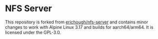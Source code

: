# NFS Server

This repository is forked from [erichough/nfs-server][1] and contains minor
changes to work with Alpine Linux 3.17 and builds for aarch64/arm64. It is
licensed under the GPL-3.0.

[1]: https://github.com/ehough/docker-nfs-server/
